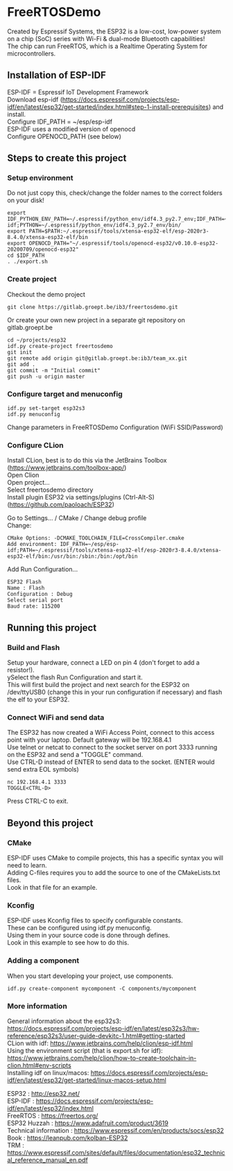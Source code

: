 # FreeRTOSDemo

Created by Espressif Systems, the ESP32 is a low-cost, low-power system on a chip (SoC) series with Wi-Fi & dual-mode Bluetooth capabilities!  
The chip can run FreeRTOS, which is a Realtime Operating System for microcontrollers.  

## Installation of ESP-IDF

ESP-IDF = Espressif IoT Development Framework  
Download esp-idf (https://docs.espressif.com/projects/esp-idf/en/latest/esp32/get-started/index.html#step-1-install-prerequisites) and install.  
Configure IDF_PATH = ~/esp/esp-idf  
ESP-IDF uses a modified version of openocd    
Configure OPENOCD_PATH (see below)

## Steps to create this project

### Setup environment

Do not just copy this, check/change the folder names to the correct folders on your disk!

```commandline
export IDF_PYTHON_ENV_PATH=~/.espressif/python_env/idf4.3_py2.7_env;IDF_PATH=~/tmp/esp-idf;PYTHON=~/.espressif/python_env/idf4.3_py2.7_env/bin/
export PATH=$PATH:~/.espressif/tools/xtensa-esp32-elf/esp-2020r3-8.4.0/xtensa-esp32-elf/bin
export OPENOCD_PATH="~/.espressif/tools/openocd-esp32/v0.10.0-esp32-20200709/openocd-esp32"
cd $IDF_PATH
. ./export.sh
```

### Create project

Checkout the demo project
```commandline
git clone https://gitlab.groept.be/ib3/freertosdemo.git
```

Or create your own new project in a separate git repository on gitlab.groept.be
```commandline
cd ~/projects/esp32
idf.py create-project freertosdemo
git init
git remote add origin git@gitlab.groept.be:ib3/team_xx.git
git add .
git commit -m "Initial commit"
git push -u origin master
```

### Configure target and menuconfig

```commandline
idf.py set-target esp32s3
idf.py menuconfig
```
Change parameters in FreeRTOSDemo Configuration (WiFi SSID/Password)

### Configure CLion

Install CLion, best is to do this via the JetBrains Toolbox (https://www.jetbrains.com/toolbox-app/)  
Open Clion  
Open project...  
Select freertosdemo directory  
Install plugin ESP32 via settings/plugins (Ctrl-Alt-S)
(https://github.com/paoloach/ESP32)

Go to Settings... / CMake / Change debug profile    
Change:  
```
CMake Options: -DCMAKE_TOOLCHAIN_FILE=CrossCompiler.cmake  
Add environment: IDF_PATH=~/esp/esp-idf;PATH=~/.espressif/tools/xtensa-esp32-elf/esp-2020r3-8.4.0/xtensa-esp32-elf/bin:/usr/bin:/sbin:/bin:/opt/bin  
```
Add Run Configuration...  
```
ESP32 Flash  
Name : Flash  
Configuration : Debug  
Select serial port  
Baud rate: 115200  
```

## Running this project

### Build and Flash

Setup your hardware, connect a LED on pin 4 (don't forget to add a resistor!).  
ySelect the flash Run Configuration and start it.  
This will first build the project and next search for the ESP32 on /dev/ttyUSB0 (change this in your run configuration if necessary) and flash the elf to your ESP32.  

### Connect WiFi and send data

The ESP32 has now created a WiFi Access Point, connect to this access point with your laptop. Default gateway will be 192.168.4.1  
Use telnet or netcat to connect to the socket server on port 3333 running on the ESP32 and send a "TOGGLE" command.  
Use CTRL-D instead of ENTER to send data to the socket. (ENTER would send extra EOL symbols)
```commandline
nc 192.168.4.1 3333
TOGGLE<CTRL-D>
```
Press CTRL-C to exit.  

## Beyond this project

### CMake

ESP-IDF uses CMake to compile projects, this has a specific syntax you will need to learn.  
Adding C-files requires you to add the source to one of the CMakeLists.txt files.  
Look in that file for an example.

### Kconfig

ESP-IDF uses Kconfig files to specify configurable constants.  
These can be configured using idf.py menuconfig.  
Using them in your source code is done through defines.  
Look in this example to see how to do this.  

### Adding a component

When you start developing your project, use components.

```commandline
idf.py create-component mycomponent -C components/mycomponent
```
### More information

General information about the esp32s3: https://docs.espressif.com/projects/esp-idf/en/latest/esp32s3/hw-reference/esp32s3/user-guide-devkitc-1.html#getting-started  
CLion with idf: https://www.jetbrains.com/help/clion/esp-idf.html  
Using the environment script (that is export.sh for idf): https://www.jetbrains.com/help/clion/how-to-create-toolchain-in-clion.html#env-scripts  
Installing idf on linux/macos: https://docs.espressif.com/projects/esp-idf/en/latest/esp32/get-started/linux-macos-setup.html  

ESP32 : http://esp32.net/  
ESP-IDF : https://docs.espressif.com/projects/esp-idf/en/latest/esp32/index.html  
FreeRTOS : https://freertos.org/  
ESP32 Huzzah : https://www.adafruit.com/product/3619  
Technical information : https://www.espressif.com/en/products/socs/esp32  
Book : https://leanpub.com/kolban-ESP32  
TRM : https://www.espressif.com/sites/default/files/documentation/esp32_technical_reference_manual_en.pdf  
